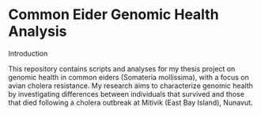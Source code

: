 # Common Eider Genomic Health Analysis
Introduction

This repository contains scripts and analyses for my thesis project on genomic health in common eiders (Somateria mollissima), with a focus on avian cholera resistance. My research aims to characterize genomic health by investigating differences between individuals that survived and those that died following a cholera outbreak at Mitivik (East Bay Island), Nunavut.
